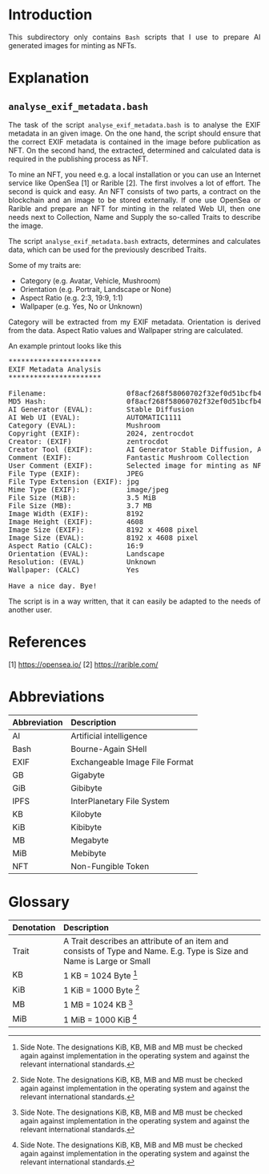 # Introduction

<p align="justify">This subdirectory only contains <code>Bash</code> scripts that I use to prepare AI generated images for minting as NFTs.</p> 

# Explanation

## <code>analyse_exif_metadata.bash</code>

<p align="justify">The task of the script <code>analyse_exif_metadata.bash</code> is to analyse the EXIF metadata in an given image. On the one hand, the script should ensure that the correct EXIF metadata is contained in the image before publication as NFT. On the second hand, the extracted, determined and calculated data is required in the publishing process as NFT.</p> 

<p align="justify">To mine an NFT, you need e.g. a local installation or you can use an Internet service like OpenSea [1] or Rarible [2]. The first involves a lot of effort. The second is quick and easy. An NFT consists of two parts, a contract on the blockchain and an image to be stored externally. If one use OpenSea or Rarible and prepare an NFT for minting in the related Web UI, then one needs next to Collection, Name and Supply the so-called Traits to describe the image.</p> 

<p align="justify">The script <code>analyse_exif_metadata.bash</code> extracts, determines and calculates data, which can be used for the previously described Traits.</p>

Some of my traits are:
- Category (e.g. Avatar, Vehicle, Mushroom)
- Orientation (e.g. Portrait, Landscape or None)
- Aspect Ratio (e.g. 2:3, 19:9, 1:1)
- Wallpaper (e.g. Yes, No or Unknown)

<p align="justify">Category will be extracted from my EXIF metadata. Orientation is derived from the data. Aspect Ratio values and Wallpaper string are calculated.</p>   

An example printout looks like this

<pre>
**********************
EXIF Metadata Analysis
**********************

Filename:                   0f8acf268f58060702f32ef0d51bcfb4.jpg
MD5 Hash:                   0f8acf268f58060702f32ef0d51bcfb4
AI Generator (EVAL):        Stable Diffusion
AI Web UI (EVAL):           AUTOMATIC1111
Category (EVAL):            Mushroom
Copyright (EXIF):           2024, zentrocdot
Creator: (EXIF)             zentrocdot
Creator Tool (EXIF):        AI Generator Stable Diffusion, AI WebUI AUTOMATIC1111
Comment (EXIF):             Fantastic Mushroom Collection
User Comment (EXIF):        Selected image for minting as NFT
File Type (EXIF):           JPEG
File Type Extension (EXIF): jpg
Mime Type (EXIF):           image/jpeg
File Size (MiB):            3.5 MiB
File Size (MB):             3.7 MB
Image Width (EXIF):         8192
Image Height (EXIF):        4608
Image Size (EXIF):          8192 x 4608 pixel
Image Size (EVAL):          8192 x 4608 pixel
Aspect Ratio (CALC):        16:9
Orientation (EVAL):         Landscape
Resolution: (EVAL)          Unknown
Wallpaper: (CALC)           Yes

Have a nice day. Bye!</pre>

<p align="justify">The script is in a way written, that it can easily be adapted to the needs of another user.</p>

# References

[1] https://opensea.io/
[2] https://rarible.com/

# Abbreviations

Abbreviation | Description
:----|:------------------------------|
AI   | Artificial intelligence
Bash | Bourne-Again SHell
EXIF | Exchangeable Image File Format 
GB   | Gigabyte
GiB  | Gibibyte
IPFS | InterPlanetary File System
KB   | Kilobyte
KiB  | Kibibyte
MB   | Megabyte
MiB  | Mebibyte
NFT  | Non-Fungible Token

# Glossary

Denotation | Description
:-----|:---------------------------------------------------------------------------------------------------------------------|
Trait | A Trait describes an attribute of an item and consists of Type and Name. E.g. Type is Size and Name is Large or Small 
KB    | 1 KB = 1024 Byte [^1]
KiB   | 1 KiB = 1000 Byte [^1]
MB    | 1 MB = 1024 KB [^1]
MiB   | 1 MiB = 1000 KiB [^1]

[^1]: Side Note. The designations KiB, KB, MiB and MB must be checked again against implementation in the operating system and against the relevant international standards.

<p align="justify"></p>

